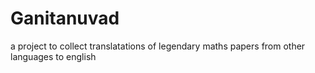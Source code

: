 # Ganitanuvad

a project to collect translatations of legendary maths papers from other languages to english 
